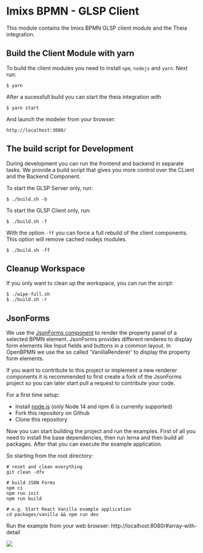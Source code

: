 # Imixs BPMN - GLSP Client

This module contains the Imixs BPMN GLSP client module and the Theia integration. 

## Build the Client Module with yarn

To build the client modules you need to install `npm`, `nodejs` and `yarn`. Next run:

	$ yarn

After a sucessfull build you can start the theia integration with 

	$ yarn start

And launch the modeler from your browser:

	http://localhost:3000/



## The build script for Development

During development you can run the frontend and backend in separate tasks. We provide a build script that gives you more control over the CLient and the Backend Component. 

To start the GLSP Server only, run:

	$ ./build.sh -b

To start the GLSP Client only, run:

	$ ./build.sh -f

With the option `-ff` you can force a full rebuild of the client components. This option will remove cached nodejs modules. 

	$ ./build.sh -ff
	
	
## Cleanup Workspace

If you only want to clean up the workspace, you can run the script:

	$ ./wipe-full.sh
	$ ./build.sh -r

## JsonForms

We use the [JsonForms component](https://github.com/eclipsesource/jsonforms) to render the property panel of a selected BPMN element. 
JsonForms provides different renderes to display form elements like Input fields and buttons in a common layout. In OpenBPMN we use the so called 'VanillaRenderer' to display the property form elements.

If you want to contribute to this project or implement a new renderer components it is recommended to first create a fork of the JsonForms project so you can later start pull a request to contribute your code.

For a first time setup:

* Install [node.js](https://nodejs.org/) (only Node 14 and npm 6 is currently supported)
* Fork this repository on Github 
* Clone this repository

Now you can start building the project and run the examples. First of all you need to install the base dependencies, then run lerna and then build all packages. After that you can execute the example application.

So starting from the root directory:

	# reset and clean everything
	git clean -dfx

	# build JSON Forms
	npm ci
	npm run init
	npm run build

	# e.g. Start React Vanilla example application
	cd packages/vanilla && npm run dev 

Run the example from your web browser: http://localhost:8080/#array-with-detail

<img src="../doc/images/jsonforms/example-01.png" />
